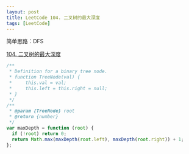 ```yaml
---
layout: post
title: LeetCode 104. 二叉树的最大深度
tags: [LeetCode]
---
```


简单思路：DFS

[104. 二叉树的最大深度](https://leetcode-cn.com/problems/maximum-depth-of-binary-tree/)

```js
/**
 * Definition for a binary tree node.
 * function TreeNode(val) {
 *     this.val = val;
 *     this.left = this.right = null;
 * }
 */
/**
 * @param {TreeNode} root
 * @return {number}
 */
var maxDepth = function (root) {
  if (!root) return 0;
  return Math.max(maxDepth(root.left), maxDepth(root.right)) + 1;
};
```
